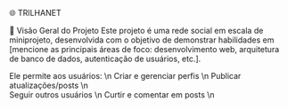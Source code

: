 🌐 TRILHANET

🌟 Visão Geral do Projeto
Este projeto é uma rede social em escala de miniprojeto, desenvolvida com o objetivo de demonstrar habilidades em [mencione as principais áreas de foco: desenvolvimento web, arquitetura de banco de dados, autenticação de usuários, etc.].

Ele permite aos usuários: \n
  Criar e gerenciar perfis \n
  Publicar atualizações/posts \n  
  Seguir outros usuários \n
  Curtir e comentar em posts \n
